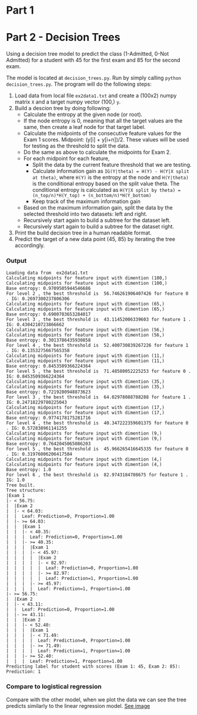 
# Part 1

# Part 2 - Decision Trees

Using a decision tree model to predict the class (1-Admitted, 0-Not Admitted) for a student with 45 for the first exam and 85 for the second exam. 

The model is located at `decision_trees.py`. Run by simply calling `python decision_trees.py`. The program will do the following steps:

1. Load data from local file `ex2data1.txt` and create a (100x2) numpy matrix `X` and a target numpy vector (100,) `y`.
2. Build a descion tree by doing following:
    - Calculate the entropy at the given node (or root).
    - If the node entropy is 0, meaning that all the target values are the same, then create a leaf node for that target label.
    - Calculate the midpoints of the consecutive feature values for the Exam 1 scores. Midpoint: (y[i] + y[i+n])/2. These values will be used for testing as the threshold to split the data.
    - Do the same as above to calculate the midpoints for Exam 2.
    - For each midpoint for each feature, 
        - Split the data by the current feature threshold that we are testing.
        - Calculate information gain as `IG(Y|theta) = H(Y) - H(Y|X split at theta)`, where `H(Y)` is the entropy at the node and `H(Y|theta)` is the conditional entropy based on the split value theta. The conditional entropy is calculated as `H(Y|X split by theta) = (n_top/n)*H(Y_top) + (n_bottom/n)*H(Y_bottom)`
        - Keep track of the maximum information gain
    - Based on the maximum information gain, split the data by the selected threshold into two datasets: left and right.
    - Recursively start again to build a subtree for the dataset left.
    - Recursively start again to build a subtree for the dataset right.
3. Print the build decision tree in a human readable format.
4. Predict the target of a new data point (45, 85) by iterating the tree accordingly.

### Output
```
Loading data from  ex2data1.txt
Calculating midpoints for feature input with dimention (100,)
Calculating midpoints for feature input with dimention (100,)
Base entropy: 0.9709505944546686
For level 2 , the best threshold is  56.746261906407426 for feature 0 . IG: 0.2697300237806306
Calculating midpoints for feature input with dimention (65,)
Calculating midpoints for feature input with dimention (65,)
Base entropy: 0.6900703653284017
For level 3 , the best threshold is  43.11452006339603 for feature 1 . IG: 0.4304210723866662
Calculating midpoints for feature input with dimention (56,)
Calculating midpoints for feature input with dimention (56,)
Base entropy: 0.3013786435930858
For level 4 , the best threshold is  52.400730839267226 for feature 1 . IG: 0.1353275667565358
Calculating midpoints for feature input with dimention (11,)
Calculating midpoints for feature input with dimention (11,)
Base entropy: 0.8453509366224364
For level 5 , the best threshold is  71.48580052225253 for feature 0 . IG: 0.8453509366224364
Calculating midpoints for feature input with dimention (35,)
Calculating midpoints for feature input with dimention (35,)
Base entropy: 0.7219280948873623
For level 3 , the best threshold is  64.02978088788288 for feature 1 . IG: 0.24718229780225043
Calculating midpoints for feature input with dimention (17,)
Calculating midpoints for feature input with dimention (17,)
Base entropy: 0.9774178175281716
For level 4 , the best threshold is  40.347222359601375 for feature 0 . IG: 0.572838961141255
Calculating midpoints for feature input with dimention (9,)
Calculating midpoints for feature input with dimention (9,)
Base entropy: 0.7642045065086203
For level 5 , the best threshold is  45.966265416645335 for feature 0 . IG: 0.31976006206417584
Calculating midpoints for feature input with dimention (4,)
Calculating midpoints for feature input with dimention (4,)
Base entropy: 1.0
For level 6 , the best threshold is  82.9743184708675 for feature 1 . IG: 1.0
Tree built.
Tree structure:
|Exam 1
|- < 56.75:
|  |Exam 2
|  |- < 64.03:
|  |  Leaf: Prediction=0, Proportion=1.00
|  |- >= 64.03:
|  |  |Exam 1
|  |  |- < 40.35:
|  |  |  Leaf: Prediction=0, Proportion=1.00
|  |  |- >= 40.35:
|  |  |  |Exam 1
|  |  |  |- < 45.97:
|  |  |  |  |Exam 2
|  |  |  |  |- < 82.97:
|  |  |  |  |  Leaf: Prediction=0, Proportion=1.00
|  |  |  |  |- >= 82.97:
|  |  |  |  |  Leaf: Prediction=1, Proportion=1.00
|  |  |  |- >= 45.97:
|  |  |  |  Leaf: Prediction=1, Proportion=1.00
|- >= 56.75:
|  |Exam 2
|  |- < 43.11:
|  |  Leaf: Prediction=0, Proportion=1.00
|  |- >= 43.11:
|  |  |Exam 2
|  |  |- < 52.40:
|  |  |  |Exam 1
|  |  |  |- < 71.49:
|  |  |  |  Leaf: Prediction=0, Proportion=1.00
|  |  |  |- >= 71.49:
|  |  |  |  Leaf: Prediction=1, Proportion=1.00
|  |  |- >= 52.40:
|  |  |  Leaf: Prediction=1, Proportion=1.00
Predicting label for student with scores (Exam 1: 45, Exam 2: 85):
Prediction: 1
```

### Compare to logistical regression

Compare with the other model, when we plot the data we can see the tree predicts similarly to the linear regression model.
[See image](/HW2/decision_tree_prediction.png)